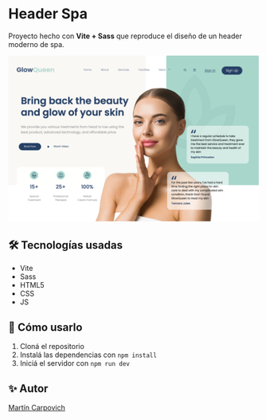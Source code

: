 # Header Spa

Proyecto hecho con **Vite + Sass** que reproduce el diseño de un header moderno de spa.

![Demo del sitio](./img-github.png) <!-- podés capturar y guardar una imagen de tu proyecto como screenshot.png -->

## 🛠 Tecnologías usadas

- Vite
- Sass
- HTML5
- CSS
- JS

## 🚀 Cómo usarlo

1. Cloná el repositorio
2. Instalá las dependencias con `npm install`
3. Iniciá el servidor con `npm run dev`

## ✨ Autor

[Martín Carpovich](https://www.linkedin.com/in/martin-carpovich/)

